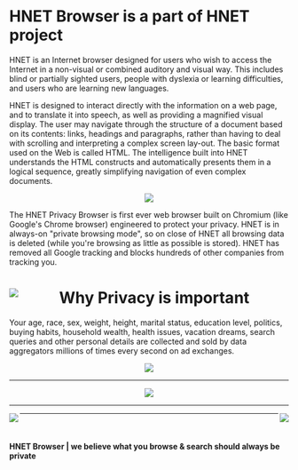 # HNET Browser is a part of HNET project

HNET is an Internet browser designed for users who wish to access the Internet in a non-visual or combined auditory and visual way. This includes blind or partially sighted users, people with dyslexia or learning difficulties, and users who are learning new languages.

HNET is designed to interact directly with the information on a web page, and to translate it into speech, as well as providing a magnified visual display. The user may navigate through the structure of a document based on its contents: links, headings and paragraphs, rather than having to deal with scrolling and interpreting a complex screen lay-out. The basic format used on the Web is called HTML. The intelligence built into HNET understands the HTML constructs and automatically presents them in a logical sequence, greatly simplifying navigation of even complex documents.

<center> <img src="http://hnetbrowser.tk/hnet/stalk-you.png" align="middle"></img> </center>

The HNET Privacy Browser is first ever web browser built on Chromium (like Google's Chrome browser) engineered to protect your privacy. HNET is in always-on "private browsing mode", so on close of HNET all browsing data is deleted (while you're browsing as little as possible is stored). HNET has removed all Google tracking and blocks hundreds of other companies from tracking you.


<center><img src="http://hnetbrowser.tk/hnet/default-private-browsing.png" align="left"></img><h1> Why Privacy is important </h1></center>

Your age, race, sex, weight, height, marital status, education level, politics, buying habits, household wealth, health issues, vacation dreams, search queries and other personal details are collected and sold by data aggregators millions of times every second on ad exchanges.

<center> <img src="http://hnetbrowser.tk/hnet/you-know-that-dream-text.png" align="middle"></img> </center>
<hr>
<center> <img src="http://hnetbrowser.tk/hnet/you-would-never-let-text.png" align="middle"></img> </center>
<hr>

<img src="http://hnetbrowser.tk/hnet/your-information-can-be-text.png" align="left"></img><img src="http://hnetbrowser.tk/hnet/There-are-dozens-of-data-text.png" align="right"></img>

<hr>
<br>
<h4>HNET Browser  |   we believe what you browse & search should always be private</h4>






